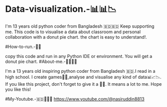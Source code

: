 # Data-visualization.-📊📊📉

I'm 13 years old python coder from Bangladesh 🇧🇩🇧🇩
Keep supporting me. This code is to visualise a data
about classroom and personal collaboration with a donut pie chart.
the chart is easy to understand!.

#How-to-run.-🚀🚀

copy this code and run in any Python IDE or environment. You will get a donut pie chart. 
#About-me.-👨‍💻🇧🇩

I'm a 13 years old inspiring python coder from Bangladesh 🇧🇩.I read in a high school. I create games🚀🚀,analyse and visualise any kind of data📊📈📉.
If you like this project, don't forget to give it a 🌟🌟. It means a lot to me. Hope you like this!

#My-Youtube.-🇧🇩👨‍💻🚀
https://www.youtube.com/@nasiruddin8813





